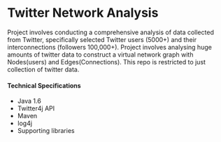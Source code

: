 Twitter Network Analysis
========================

Project involves conducting a comprehensive analysis of data collected from Twitter, specifically selected Twitter users (5000+) and their interconnections (followers 100,000+). Project involves analysing huge amounts of twitter data to construct a virtual network graph with Nodes(users) and Edges(Connections). This repo is restricted to just collection of twitter data. 

#### Technical Specifications
  * Java 1.6
  * Twitter4j API 
  * Maven
  * log4j
  * Supporting libraries

